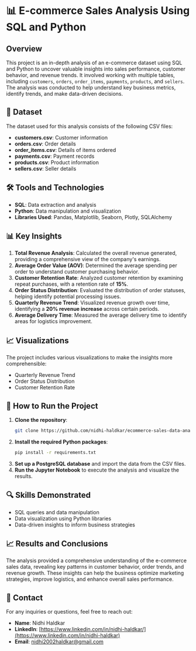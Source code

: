 
# 📊 E-commerce Sales Analysis Using SQL and Python

## Overview
This project is an in-depth analysis of an e-commerce dataset using SQL and Python to uncover valuable insights into sales performance, customer behavior, and revenue trends. It involved working with multiple tables, including `customers`, `orders`, `order_items`, `payments`, `products`, and `sellers`. The analysis was conducted to help understand key business metrics, identify trends, and make data-driven decisions.

## 📁 Dataset
The dataset used for this analysis consists of the following CSV files:
- **customers.csv**: Customer information
- **orders.csv**: Order details
- **order_items.csv**: Details of items ordered
- **payments.csv**: Payment records
- **products.csv**: Product information
- **sellers.csv**: Seller details

## 🛠️ Tools and Technologies
- **SQL**: Data extraction and analysis
- **Python**: Data manipulation and visualization
- **Libraries Used**: Pandas, Matplotlib, Seaborn, Plotly, SQLAlchemy

## 📊 Key Insights
1. **Total Revenue Analysis**: Calculated the overall revenue generated, providing a comprehensive view of the company's earnings.
2. **Average Order Value (AOV)**: Determined the average spending per order to understand customer purchasing behavior.
3. **Customer Retention Rate**: Analyzed customer retention by examining repeat purchases, with a retention rate of **15%**.
4. **Order Status Distribution**: Evaluated the distribution of order statuses, helping identify potential processing issues.
5. **Quarterly Revenue Trend**: Visualized revenue growth over time, identifying a **20% revenue increase** across certain periods.
6. **Average Delivery Time**: Measured the average delivery time to identify areas for logistics improvement.

## 📈 Visualizations
The project includes various visualizations to make the insights more comprehensible:
- Quarterly Revenue Trend
- Order Status Distribution
- Customer Retention Rate

## 🚀 How to Run the Project
1. **Clone the repository**:
   ```bash
   git clone https://github.com/nidhi-haldkar/ecommerce-sales-data-analyst.git
   ```
2. **Install the required Python packages**:
   ```bash
   pip install -r requirements.txt
   ```
3. **Set up a PostgreSQL database** and import the data from the CSV files.
4. **Run the Jupyter Notebook** to execute the analysis and visualize the results.

## 🔍 Skills Demonstrated
- SQL queries and data manipulation
- Data visualization using Python libraries
- Data-driven insights to inform business strategies

## 📈 Results and Conclusions
The analysis provided a comprehensive understanding of the e-commerce sales data, revealing key patterns in customer behavior, order trends, and revenue growth. These insights can help the business optimize marketing strategies, improve logistics, and enhance overall sales performance.

## 📧 Contact
For any inquiries or questions, feel free to reach out:
- **Name**: Nidhi Haldkar
- **LinkedIn**: [https://www.linkedin.com/in/nidhi-haldkar/](https://www.linkedin.com/in/nidhi-haldkar)
- **Email**: [nidhi2002haldkar@gmail.com](mailto:nidhi2002haldkar@gmail.com)
